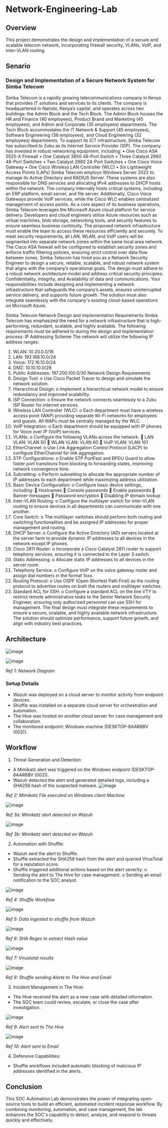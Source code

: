 # Network-Engineering-Lab

## Overview

This project demonstrates the design and implementation of a secure and scalable telecom network, incorporating firewall security, VLANs, VoIP, and inter-VLAN routing.

## Senario
### Design and Implementation of a Secure Network System for Simba Telecom

Simba Telecom is a rapidly growing telecommunications company in Kenya that provides IT solutions and services to its clients. The company is headquartered in Nairobi, Kenya’s capital, and operates across two buildings: the Admin Block and the Tech Block. The Admin Block houses the HR and Finance (40 employees), Product Brand and Marketing (45 employees), and Admin and Corporate (35 employees) departments. The Tech Block accommodates the IT Network & Support (45 employees), Software Engineering (36 employees), and Cloud Engineering (32 employees) departments.
To support its ICT infrastructure, Simba Telecom has subscribed to Zuku as its Internet Service Provider (ISP). The company has invested in robust networking equipment, including:
•	One Cisco ASA 5525-X Firewall
•	One Catalyst 3850 48-Port Switch
•	Three Catalyst 2960 48-Port Switches
•	Two Catalyst 2960 24-Port Switches
•	One Cisco Voice Gateway
•	One Cisco Wireless LAN Controller (WLC)
•	Six Lightweight Access Points (LAPs)
Simba Telecom employs Windows Server 2022 to manage its Active Directory and RADIUS Server. These systems are also responsible for DNS services and allocating IPv4 addresses to DHCP hosts within the network. The company internally hosts critical systems, including an ERP platform, email server, and file server. Additionally, Cisco Voice Gateways provide VoIP services, while the Cisco WLC enables centralized management of access points.
As a core aspect of its business operations, Simba Telecom leverages the Microsoft Azure cloud platform for service delivery. Developers and cloud engineers utilize Azure resources such as virtual machines, blob storage, networking tools, and security features to ensure seamless business continuity. The proposed network infrastructure must enable the team to access these resources efficiently and securely.
To meet security requirements, all LAN, WLAN, and VoIP users will be segmented into separate network zones within the same local area network. The Cisco ASA firewall will be configured to establish security zones and enforce traffic filtering policies, ensuring strict control over data flow between zones.
Simba Telecom has hired you as a Network Security Engineer to design a secure, reliable, scalable, and robust network system that aligns with the company’s operational goals. The design must adhere to a robust network architecture model and address critical security principles: Confidentiality, Integrity, and Availability of data and communications.
Your responsibilities include designing and implementing a network infrastructure that safeguards the company’s assets, ensures uninterrupted service delivery, and supports future growth. The solution must also integrate seamlessly with the company's existing cloud-based operations on Microsoft Azure.



Simba Telecom Network Design and Implementation Requirements
Simba Telecom has emphasized the need for a network infrastructure that is high-performing, redundant, scalable, and highly available. The following requirements must be adhered to during the design and implementation process:
IP Addressing Scheme
The network will utilize the following IP address ranges:
1.	WLAN: 10.20.0.0/16
2.	LAN: 192.168.10.0/24
3.	Voice: 172.16.10.0/24
4.	DMZ: 10.10.10.0/28
5.	Public Addresses: 197.200.100.0/30
Network Design Requirements
1.	Design Tool:
o	Use Cisco Packet Tracer to design and simulate the network solution.
2.	Hierarchical Design:
o	Implement a hierarchical network model to ensure redundancy and improved scalability.
3.	ISP Connection:
o	Ensure the network connects seamlessly to a Zuku ISP Router for internet services.
4.	Wireless LAN Controller (WLC):
o	Each department must have a wireless access point (WAP) providing separate Wi-Fi networks for employees and guests. All WAPs must be centrally managed by the WLC.
5.	VoIP Integration:
o	Each department should be equipped with IP phones for Voice over IP (VoIP) services.
6.	VLANs:
o	Configure the following VLANs across the network:
	LAN VLAN: VLAN 50
	WLAN VLAN: VLAN 60
	VoIP VLAN: VLAN 101
7.	EtherChannel:
o	Use Link Aggregation Control Protocol (LACP) to configure EtherChannel for link aggregation.
8.	STP Configurations:
o	Enable STP PortFast and BPDU Guard to allow faster port transitions from blocking to forwarding states, improving network convergence time.
9.	Subnetting:
o	Perform subnetting to allocate the appropriate number of IP addresses to each department while maximizing address utilization.
10.	Basic Device Configuration:
o	Configure basic device settings, including:
	Hostnames
	Console passwords
	Enable passwords
	Banner messages
	Password encryption
	Disabling IP domain lookup
11.	Inter-VLAN Routing:
o	Configure the multilayer switch for inter-VLAN routing to ensure devices in all departments can communicate with one another.
12.	Core Switch:
o	The multilayer switches should perform both routing and switching functionalities and be assigned IP addresses for proper management and routing.
13.	DHCP Server:
o	Configure the Active Directory (AD) servers located at the server farm to provide dynamic IP addresses to all devices in the network except IP phones.
14.	Cisco 2811 Router:
o	Incorporate a Cisco Catalyst 2811 router to support telephony services, ensuring it is connected to the Layer 3 switch.
15.	Static Addressing:
o	Allocate static IP addresses to all devices in the server room.
16.	Telephony Service:
o	Configure VoIP on the voice gateway router and assign dial numbers in the format 1xxx.
17.	Routing Protocol:
o	Use OSPF (Open Shortest Path First) as the routing protocol to advertise routes on both the routers and multilayer switches.
18.	Standard ACL for SSH:
o	Configure a standard ACL on the line VTY to restrict remote administrative tasks to the Senior Network Security Engineer, ensuring only authorized personnel can use SSH for management.
The final design must integrate these requirements to ensure a secure, scalable, and highly available network infrastructure. The solution should optimize performance, support future growth, and align with industry best practices.


## Architecture
![image](https://github.com/user-attachments/assets/5aef55e9-bb00-4be4-90bd-71726153a66f)

![image](https://github.com/user-attachments/assets/754cbc0e-942d-4dd3-a646-cf1022a6c686)

*Ref 1: Network Diagram*


### Setup Details
-	Wazuh was deployed on a cloud server to monitor activity from endpoint devices.
-	Shuffle was installed on a separate cloud server for orchestration and automation.
-	The Hive was hosted on another cloud server for case management and collaboration.
-	The monitored endpoint: Windows machine (DESKTOP-8AAR6BV (002)).

## Workflow
1.	Threat Generation and Detection:
-	A Mimikatz alert was triggered on the Windows endpoint (DESKTOP-8AAR6BV (002)).
-	Wazuh detected the alert and generated detailed logs, including a SHA256 hash of the suspected malware.
![image](https://github.com/user-attachments/assets/06f8e34c-5492-4917-b23f-11663a3f04b6)

*Ref 2: Mimikatz File executed on Windows client Machine*

![image](https://github.com/user-attachments/assets/75b16c47-8d81-493b-9a84-44e82fc451a2)

*Ref 3a: Mimikatz alert detected on Wazuh*

![image](https://github.com/user-attachments/assets/c7ad6e4e-b4ed-4d92-85ec-dbfef825ffbe)

*Ref 3b: Mimikatz alert detected on Wazuh*

2.	Automation with Shuffle:
-	Wazuh sent the alert to Shuffle.
-	Shuffle extracted the SHA256 hash from the alert and queried VirusTotal for a reputation score.
-	Shuffle triggered additional actions based on the alert severity:
    o	Sending the alert to The Hive for case management.
    o	Sending an email notification to the SOC analyst.
 	
![image](https://github.com/user-attachments/assets/8f7708ed-0706-4bb3-911c-35740f361901)

*Ref 4: Shuffle Workflow*

![image](https://github.com/user-attachments/assets/21bc30ca-0ab9-4938-946c-1b86e721edcb)

*Ref 5: Data ingested to shuffle from Wazuh*

![image](https://github.com/user-attachments/assets/1bfa73eb-80ef-4d24-92d6-02422cd56037)

*Ref 6: SHA Regex to extract Hash value*

![image](https://github.com/user-attachments/assets/b305b7e7-d365-431c-94da-29aefedcc146)

*Ref 7: Virustotal results*

![image](https://github.com/user-attachments/assets/7f5f7ac9-141b-4099-a67d-c072f58bf0b1)

*Ref 8: Shuffle sending Alerts to The Hive and Email*

3.	Incident Management in The Hive:
-	The Hive received the alert as a new case with detailed information.
-	The SOC team could review, escalate, or close the case after investigation.

![image](https://github.com/user-attachments/assets/ec81a4df-8a99-4b1f-a550-4b0b926f46ee)

*Ref 9: Alert sent to The Hive*

![image](https://github.com/user-attachments/assets/d83922f1-f3b7-45f7-8b9b-03b455f80e6a)

*Ref 10: Alert sent to Email*

4.	Defensive Capabilities:
-	Shuffle workflows included automatic blocking of malicious IP addresses identified in the alerts.

## Conclusion
This SOC Automation Lab demonstrates the power of integrating open-source tools to build an efficient, automated incident response workflow. By combining monitoring, automation, and case management, the lab enhances the SOC's capability to detect, analyze, and respond to threats quickly and effectively.









